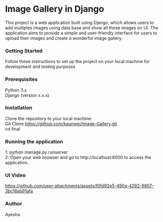 # Image Gallery in Django
This project is a web application built using Django, which allows users to add multiples images using data base and show all those images on UI. The application aims to provide a simple and user-friendly interface for users to upload their images and create a wonderful image gallery.
### Getting Started
Follow these instructions to set up the project on your local machine for development and testing purposes
### Prerequisites
Python 3.x <br />
Django (version x.x.x)<br />
### Installation
Clone the repository to your local machine:<br />
Git Clone https://github.com/kaunwei/Image-Gallery.git<br />
cd final<br />
### Running the application 
1: python manage.py runserver<br />
2: Open your web browser and go to http://localhost:8000 to access the application.
### UI Video
https://github.com/user-attachments/assets/f0fd92e5-490a-4292-9807-3bc16ab91afa
### Author
Ayesha


